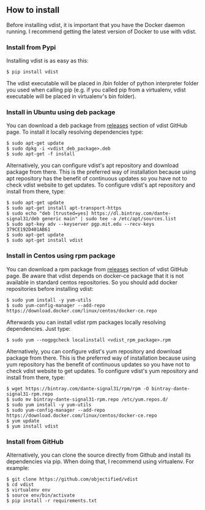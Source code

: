 ## How to install
Before installing vdist, it is important that you have the Docker daemon
running. I recommend getting the latest version of Docker to use with vdist.

### Install from Pypi
Installing vdist is as easy as this:
```
$ pip install vdist
```
The vdist executable will be placed in /bin folder of python interpreter folder
you used when calling pip (e.g. if you called pip from a virtualenv, vdist
executable will be placed in virtualenv's bin folder).

### Install in Ubuntu using deb package
You can download a deb package from [releases](https://github.com/dante-signal31/vdist/releases)
section of vdist GitHub page. To install it locally resolving dependencies type:
```
$ sudo apt-get update
$ sudo dpkg -i <vdist_deb_package>.deb
$ sudo apt-get -f install
```

Alternatively, you can configure vdist's apt repository and download package
from there. This is the preferred way of installation because using apt
repository has the benefit of continuous updates so you
have not to check vdist website to get updates. To configure vdist's apt
repository and install from there, type:
```
$ sudo apt-get update
$ sudo apt-get install apt-transport-https
$ sudo echo "deb [trusted=yes] https://dl.bintray.com/dante-signal31/deb generic main" | sudo tee -a /etc/apt/sources.list
$ sudo apt-key adv --keyserver pgp.mit.edu --recv-keys 379CE192D401AB61
$ sudo apt-get update
$ sudo apt-get install vdist
```

### Install in Centos using rpm package
You can download a rpm package from [releases](https://github.com/dante-signal31/vdist/releases)
section of vdist GitHub page. Be aware that vdist depends on docker-ce package
that it is not available in standard centos repositories. So you should add
docker repositories before installing vdist:
```
$ sudo yum install -y yum-utils
$ sudo yum-config-manager --add-repo https://download.docker.com/linux/centos/docker-ce.repo
```
Afterwards you can install vdist rpm packages locally resolving dependencies.
Just type:
```
$ sudo yum --nogpgcheck localinstall <vdist_rpm_package>.rpm
```

Alternatively, you can configure vdist's yum repository and download package
from there. This is the preferred way of installation because using yum
repository has the benefit of continuous updates so you
have not to check vdist website to get updates. To configure vdist's yum
repository and install from there, type:
```
$ wget https://bintray.com/dante-signal31/rpm/rpm -O bintray-dante-signal31-rpm.repo
$ sudo mv bintray-dante-signal31-rpm.repo /etc/yum.repos.d/
$ sudo yum install -y yum-utils
$ sudo yum-config-manager --add-repo https://download.docker.com/linux/centos/docker-ce.repo
$ yum update
$ yum install vdist
```

### Install from GitHub
Alternatively, you can clone the source directly from Github and install its
dependencies via pip. When doing that, I recommend using virtualenv. For
example:

```
$ git clone https://github.com/objectified/vdist
$ cd vdist
$ virtualenv env
$ source env/bin/activate
$ pip install -r requirements.txt
```
